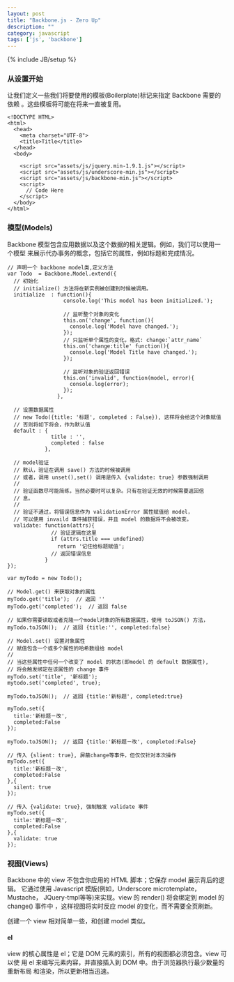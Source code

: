 ```yaml
---
layout: post
title: "Backbone.js - Zero Up"
description: ""
category: javascript
tags: ['js', 'backbone']
---
```

{% include JB/setup %}

### 从设置开始

让我们定义一些我们将要使用的模板(Boilerplate)标记来指定 Backbone 需要的依赖
。这些模板将可能在将来一直被复用。

    <!DOCTYPE HTML>
    <html>
      <head>
        <meta charset="UTF-8">
        <title>Title</title>
      </head>
      <body>

        <script src="assets/js/jquery.min-1.9.1.js"></script>
        <script src="assets/js/underscore-min.js"></script>
        <script src="assets/js/backbone-min.js"></script>
        <script>
          // Code Here
        </script>
      </body>
    </html>

### 模型(Models)

Backbone 模型包含应用数据以及这个数据的相关逻辑。例如，我们可以使用一个模型
来展示代办事务的概念，包括它的属性，例如标题和完成情况。

    // 声明一个 backbone model类,定义方法
    var Todo  = Backbone.Model.extend({
      // 初始化
      // initialize() 方法将在新实例被创建到时候被调用。
      initialize  : function(){
                      console.log('This model has been initialized.');

                      // 监听整个对象的变化
                      this.on('change', function(){
                        console.log('Model have changed.');
                      });
                      // 只监听单个属性的变化，格式: change:`attr_name`
                      this.on('change:title' function(){
                        console.log('Model Title have changed.');
                      });

                      // 监听对象的验证返回错误
                      this.on('invalid', function(model, error){
                        console.log(error);
                      });
                    },

      // 设置数据属性
      // new Todo({title: '标题', completed : False}), 这样将会给这个对象赋值
      // 否则将如下将会，作为默认值
      default : {
                  title : '',
                  completed : false
                },

      // model验证
      // 默认，验证在调用 save() 方法的时候被调用
      // 或者，调用 unset(),set() 调用是传入 {validate: true} 参数强制调用
      //
      // 验证函数尽可能简练，当然必要时可以复杂。只有在验证无效的时候需要返回信
      // 息。
      //
      // 验证不通过，将错误信息作为 validationError 属性赋值给 model，
      // 可以使用 invaild 事件捕获错误，并且 model 的数据将不会被改变。
      validate: function(attrs){
                  // 验证逻辑在这里
                  if (attrs.title === undefined)
                    return '记住给标题赋值';
                  // 返回错误信息
                }
    });

    var myTodo = new Todo();

    // Model.get() 来获取对象的属性
    myTodo.get('title');  // 返回 ''
    myTodo.get('completed');  // 返回 false

    // 如果你需要读取或者克隆一个model对象的所有数据属性，使用 toJSON() 方法，
    myTodo.toJSON();  // 返回 {title:'', completed:false}

    // Model.set() 设置对象属性
    // 赋值包含一个或多个属性的哈希数组给 model
    //
    // 当这些属性中任何一个改变了 model 的状态(即model 的 default 数据属性),
    // 将会触发绑定在该属性的 change 事件
    myTodo.set('title', '新标题');
    mytodo.set('completed', true);

    myTodo.toJSON();  // 返回 {title:'新标题', completed:true}

    myTodo.set({
      title:'新标题－改', 
      completed:False
    });

    myTodo.toJSON();  // 返回 {title:'新标题－改', completed:False}

    // 传入 {slient: true}, 屏蔽change等事件，但仅仅针对本次操作
    myTodo.set({
      title:'新标题－改', 
      completed:False
    },{
      silent: true
    });

    // 传入 {validate: true}, 强制触发 validate 事件
    myTodo.set({
      title:'新标题－改', 
      completed:False
    },{
      validate: true
    });

### 视图(Views)

Backbone 中的 view 不包含你应用的 HTML 脚本；它保存 model 展示背后的逻辑。
它通过使用 Javascript 模版(例如，Underscore microtemplate，Mustache，
JQuery-tmpl等等)来实现。view 的 render() 将会绑定到 model 的 change() 事件中
，这样视图将实时反应 model 的变化，而不需要全页刷新。

创建一个 view 相对简单一些，和创建 model 类似。

#### el

view 的核心属性是 el；它是 DOM 元素的索引，所有的视图都必须包含。view 可以使
用 el 来编写元素内容，并直接插入到 DOM 中。由于浏览器执行最少数量的重新布局
和渲染，所以更新相当迅速。

